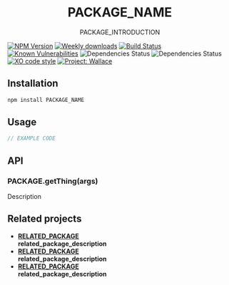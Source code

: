 <div align="center">
	<h1>PACKAGE_NAME</h1>
	<p>PACKAGE_INTRODUCTION</p>
</div>

[![NPM Version](https://img.shields.io/npm/v/PACKAGE_NAME.svg)](https://www.npmjs.com/package/PACKAGE_NAME)
[![Weekly downloads](https://img.shields.io/npm/dw/PACKAGE_NAME.svg)](https://www.npmjs.com/package/PACKAGE_NAME)
[![Build Status](https://travis-ci.org/bartveneman/PACKAGE_NAME.svg?branch=master)](https://travis-ci.org/bartveneman/PACKAGE_NAME)
[![Known Vulnerabilities](https://snyk.io/test/github/bartveneman/PACKAGE_NAME/badge.svg)](https://snyk.io/test/github/bartveneman/PACKAGE_NAME)
![Dependencies Status](https://img.shields.io/david/bartveneman/PACKAGE_NAME.svg)
![Dependencies Status](https://img.shields.io/david/dev/bartveneman/PACKAGE_NAME.svg)
[![XO code style](https://img.shields.io/badge/code_style-XO-5ed9c7.svg)](https://github.com/sindresorhus/xo)
[![Project: Wallace](https://img.shields.io/badge/Project-Wallace-29c87d.svg)](https://www.projectwallace.com/oss)

## Installation

```sh
npm install PACKAGE_NAME
```

## Usage

```js
// EXAMPLE CODE
```

## API

### PACKAGE.getThing(args)
Description

## Related projects

- **[RELATED_PACKAGE](RELATED_PACKAGE_URL)**<br>__related_package_description__
- **[RELATED_PACKAGE](RELATED_PACKAGE_URL)**<br>__related_package_description__
- **[RELATED_PACKAGE](RELATED_PACKAGE_URL)**<br>__related_package_description__
